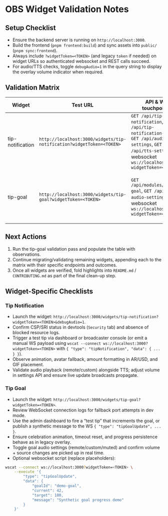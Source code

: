 # OBS Widget Validation Notes

## Setup Checklist

- Ensure the backend server is running on `http://localhost:3000`.
- Build the frontend (`pnpm frontend:build`) and sync assets into `public/` (`pnpm sync:frontend`).
- Always include `?widgetToken=<TOKEN>` (and legacy `token` if needed) on widget URLs so authenticated websocket and REST calls succeed.
- For audio/TTS checks, toggle `debugAudio=1` in the query string to display the overlay volume indicator when required.

## Validation Matrix

| Widget           | Test URL                                                             | API & WS touchpoints                                                                                                                                                 | Token(s) used | Result       | Notes                                                                                          |
| ---------------- | -------------------------------------------------------------------- | -------------------------------------------------------------------------------------------------------------------------------------------------------------------- | ------------- | ------------ | ---------------------------------------------------------------------------------------------- |
| tip-notification | `http://localhost:3000/widgets/tip-notification?widgetToken=<TOKEN>` | `GET /api/tip-notification`, `GET /api/tip-notification-gif`, `GET /api/audio-settings`, `GET /api/tts-setting`, websocket `ws://localhost:3000?widgetToken=<TOKEN>` | `<TOKEN>`     | ✅ No issues | Loaded in OBS/browser without CSP/SRI errors; audio + TTS ready for further manual cue checks. |
| tip-goal         | `http://localhost:3000/widgets/tip-goal?widgetToken=<TOKEN>`         | `GET /api/modules/tip-goal`, `GET /api/goal-audio-settings`, websocket `ws://localhost:3000?widgetToken=<TOKEN>`                                                     | `<TOKEN>`     | ⏳ Pending   | Execute live validation next (celebration reset, audio playback, goal progress).               |

## Next Actions

1. Run the tip-goal validation pass and populate the table with observations.
2. Continue migrating/validating remaining widgets, appending each to the matrix with their specific endpoints and outcomes.
3. Once all widgets are verified, fold highlights into `README.md` / `CONTRIBUTING.md` as part of the final clean-up step.

## Widget-Specific Checklists

### Tip Notification

- Launch the widget: `http://localhost:3000/widgets/tip-notification?widgetToken=<TOKEN>&debugAudio=1`.
- Confirm CSP/SRI status in devtools (`Security` tab) and absence of blocked resource logs.
- Trigger a test tip via dashboard or broadcaster console (or emit a manual WS payload using `wscat --connect ws://localhost:3000?widgetToken=<TOKEN>` with `{ "type": "tipNotification", "data": { ... } }`).
- Observe animation, avatar fallback, amount formatting in AR/USD, and GIF placement.
- Validate audio playback (remote/custom) alongside TTS; adjust volume in settings API and ensure live update broadcasts propagate.

### Tip Goal

- Launch the widget: `http://localhost:3000/widgets/tip-goal?widgetToken=<TOKEN>`.
- Review WebSocket connection logs for fallback port attempts in dev mode.
- Use the admin dashboard to fire a “test tip” that increments the goal, or publish a synthetic message to the WS `{ "type": "tipGoalUpdate", ... }`.
- Ensure celebration animation, timeout reset, and progress persistence behave as in legacy overlay.
- Toggle goal audio settings (remote/custom/muted) and confirm volume + source changes are picked up in real time.
- Optional websocket script (replace placeholders):

```bash
wscat --connect ws://localhost:3000?widgetToken=<TOKEN> \
	--execute '{
		"type": "tipGoalUpdate",
		"data": {
			"goalId": "demo-goal",
			"current": 42,
			"target": 100,
			"message": "Synthetic goal progress demo"
		}
	}'
```
